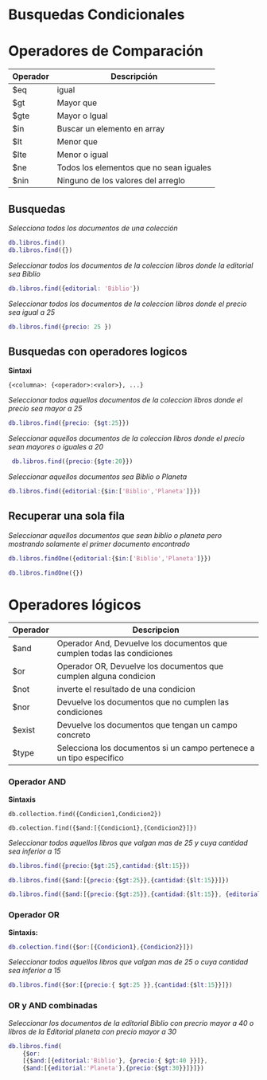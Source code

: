 # Busquedas  Condicionales

# Operadores de Comparación

| Operador | Descripción | 
|-- | -- |
| $eq | igual|
| $gt | Mayor que |
| $gte | Mayor o Igual |
| $in | Buscar un elemento en array|
| $lt| Menor que|
| $lte| Menor o igual|
| $ne | Todos los elementos que no sean iguales |
| $nin | Ninguno de los valores del arreglo|


## Busquedas

_Selecciona todos los documentos de una colección_


```m
db.libros.find()
db.libros.find({})
```

_Seleccionar todos los documentos de la coleccion libros donde la editorial sea Biblio_

```m
db.libros.find({editorial: 'Biblio'})
```

_Seleccionar todos los documentos de la coleccion libros donde el precio sea igual a 25_


```m
db.libros.find({precio: 25 })

```
## Busquedas con operadores logicos

**Sintaxi**

```
{<columna>: {<operador>:<valor>}, ...}

```

_Seleccionar todos aquellos documentos de la coleccion libros donde el precio sea mayor a 25_

```m
db.libros.find({precio: {$gt:25}})

```

_Seleccionar aquellos documentos de la coleccion libros donde el precio sean mayores o iguales a 20_

```m
 db.libros.find({precio:{$gte:20}})
```

_Seleccionar aquellos documentos sea Biblio o Planeta_

```m
db.libros.find({editorial:{$in:['Biblio','Planeta']}})
```

## Recuperar una sola fila


_Seleccionar aquellos documentos que sean biblio o planeta pero mostrando solamente el primer documento encontrado_

```m
db.libros.findOne({editorial:{$in:['Biblio','Planeta']}})
```

```m
db.libros.findOne({})
```

# Operadores lógicos

| Operador | Descripcion | 
|-- | -- |
| $and | Operador And, Devuelve los documentos que cumplen todas las condiciones|
| $or | Operador OR, Devuelve los documentos que cumplen alguna condicion|
| $not | inverte el resultado de una condicion |
| $nor | Devuelve los documentos que no cumplen las condiciones |
| $exist | Devuelve los documentos que tengan un campo concreto |
| $type|  Selecciona los documentos si un campo pertenece a un tipo especifico|

### Operador AND

**Sintaxis**
```
db.collection.find({Condicion1,Condicion2})
```

```
db.colection.find({$and:[{Condicion1},{Condicion2}]})
```
_Seleccionar todos aquellos libros que valgan mas de 25 y cuya cantidad sea inferior a 15_

```m
db.libros.find({precio:{$gt:25},cantidad:{$lt:15}})
```

```m
db.libros.find({$and:[{precio:{$gt:25}},{cantidad:{$lt:15}}]})
```

```m
db.libros.find({$and:[{precio:{$gt:25}},{cantidad:{$lt:15}}, {editorial:{$eq:'Biblio'}}]})
```

### Operador OR

**Sintaxis:**

```m
db.colection.find({$or:[{Condicion1},{Condicion2}]})
```

_Seleccionar todos aquellos libros que valgan mas de 25 o cuya cantidad sea inferior a 15_

```m
db.libros.find({$or:[{precio:{ $gt:25 }},{cantidad:{$lt:15}}]})
```

### OR y AND combinadas

_Seleccionar los documentos de la editorial Biblio con precrio mayor a 40 o libros de la Editorial planeta con precio mayor a 30_

```m
db.libros.find(
    {$or:
    [{$and:[{editorial:'Biblio'}, {precio:{ $gt:40 }}]},
    {$and:[{editorial:'Planeta'},{precio:{$gt:30}}]}]})
```